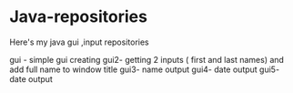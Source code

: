 # Java-repositories
Here's my java gui ,input repositories

gui - simple gui creating
gui2- getting 2 inputs ( first and last names) and add full name to window title
gui3- name output
gui4- date output
gui5- date output
